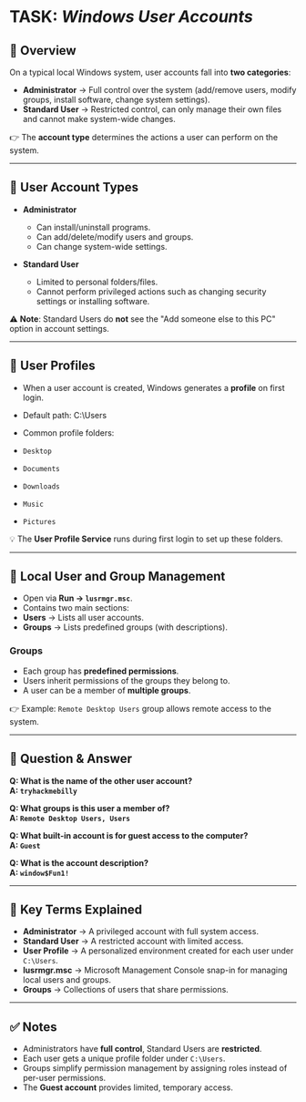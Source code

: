# TASK: *Windows User Accounts*

## 📌 Overview
On a typical local Windows system, user accounts fall into **two categories**:  
- **Administrator** → Full control over the system (add/remove users, modify groups, install software, change system settings).  
- **Standard User** → Restricted control, can only manage their own files and cannot make system-wide changes.  

👉 The **account type** determines the actions a user can perform on the system.  

---

## 🔹 User Account Types
- **Administrator**
  - Can install/uninstall programs.
  - Can add/delete/modify users and groups.
  - Can change system-wide settings.  

- **Standard User**
  - Limited to personal folders/files.
  - Cannot perform privileged actions such as changing security settings or installing software.  

⚠️ **Note**: Standard Users do **not** see the "Add someone else to this PC" option in account settings.  

---

## 🔹 User Profiles
- When a user account is created, Windows generates a **profile** on first login.  
- Default path:
  C:\Users<username>

- Common profile folders:
- `Desktop`
- `Documents`
- `Downloads`
- `Music`
- `Pictures`

💡 The **User Profile Service** runs during first login to set up these folders.  

---

## 🔹 Local User and Group Management
- Open via **Run → `lusrmgr.msc`**.  
- Contains two main sections:
- **Users** → Lists all user accounts.  
- **Groups** → Lists predefined groups (with descriptions).  

### Groups
- Each group has **predefined permissions**.  
- Users inherit permissions of the groups they belong to.  
- A user can be a member of **multiple groups**.  

👉 Example: `Remote Desktop Users` group allows remote access to the system.  

---

## 📝 Question & Answer
**Q: What is the name of the other user account?**  
**A: `tryhackmebilly`**

**Q: What groups is this user a member of?**  
**A: `Remote Desktop Users, Users`**

**Q: What built-in account is for guest access to the computer?**  
**A: `Guest`**

**Q: What is the account description?**  
**A: `window$Fun1!`**



---

## 📖 Key Terms Explained
- **Administrator** → A privileged account with full system access.  
- **Standard User** → A restricted account with limited access.  
- **User Profile** → A personalized environment created for each user under `C:\Users`.  
- **lusrmgr.msc** → Microsoft Management Console snap-in for managing local users and groups.  
- **Groups** → Collections of users that share permissions.  

---

## ✅ Notes
- Administrators have **full control**, Standard Users are **restricted**.  
- Each user gets a unique profile folder under `C:\Users`.  
- Groups simplify permission management by assigning roles instead of per-user permissions.  
- The **Guest account** provides limited, temporary access.  

